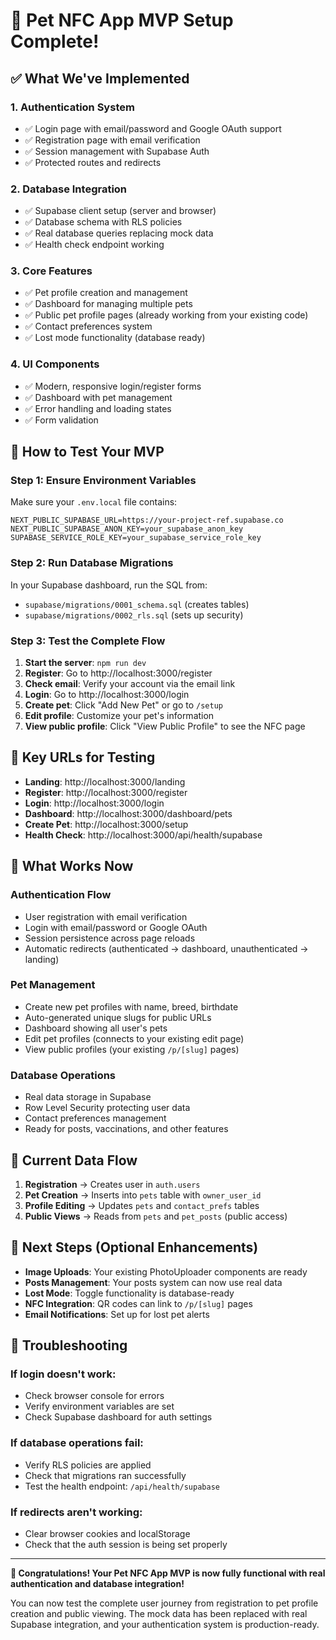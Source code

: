 # 🎉 Pet NFC App MVP Setup Complete!

## ✅ What We've Implemented

### 1. **Authentication System**
- ✅ Login page with email/password and Google OAuth support
- ✅ Registration page with email verification
- ✅ Session management with Supabase Auth
- ✅ Protected routes and redirects

### 2. **Database Integration**
- ✅ Supabase client setup (server and browser)
- ✅ Database schema with RLS policies
- ✅ Real database queries replacing mock data
- ✅ Health check endpoint working

### 3. **Core Features**
- ✅ Pet profile creation and management
- ✅ Dashboard for managing multiple pets
- ✅ Public pet profile pages (already working from your existing code)
- ✅ Contact preferences system
- ✅ Lost mode functionality (database ready)

### 4. **UI Components**
- ✅ Modern, responsive login/register forms
- ✅ Dashboard with pet management
- ✅ Error handling and loading states
- ✅ Form validation

## 🚀 How to Test Your MVP

### Step 1: Ensure Environment Variables
Make sure your `.env.local` file contains:
```env
NEXT_PUBLIC_SUPABASE_URL=https://your-project-ref.supabase.co
NEXT_PUBLIC_SUPABASE_ANON_KEY=your_supabase_anon_key
SUPABASE_SERVICE_ROLE_KEY=your_supabase_service_role_key
```

### Step 2: Run Database Migrations
In your Supabase dashboard, run the SQL from:
- `supabase/migrations/0001_schema.sql` (creates tables)
- `supabase/migrations/0002_rls.sql` (sets up security)

### Step 3: Test the Complete Flow
1. **Start the server**: `npm run dev`
2. **Register**: Go to http://localhost:3000/register
3. **Check email**: Verify your account via the email link
4. **Login**: Go to http://localhost:3000/login
5. **Create pet**: Click "Add New Pet" or go to `/setup`
6. **Edit profile**: Customize your pet's information
7. **View public profile**: Click "View Public Profile" to see the NFC page

## 🎯 Key URLs for Testing

- **Landing**: http://localhost:3000/landing
- **Register**: http://localhost:3000/register  
- **Login**: http://localhost:3000/login
- **Dashboard**: http://localhost:3000/dashboard/pets
- **Create Pet**: http://localhost:3000/setup
- **Health Check**: http://localhost:3000/api/health/supabase

## 📱 What Works Now

### Authentication Flow
- User registration with email verification
- Login with email/password or Google OAuth
- Session persistence across page reloads
- Automatic redirects (authenticated → dashboard, unauthenticated → landing)

### Pet Management
- Create new pet profiles with name, breed, birthdate
- Auto-generated unique slugs for public URLs
- Dashboard showing all user's pets
- Edit pet profiles (connects to your existing edit page)
- View public profiles (your existing `/p/[slug]` pages)

### Database Operations
- Real data storage in Supabase
- Row Level Security protecting user data
- Contact preferences management
- Ready for posts, vaccinations, and other features

## 🔄 Current Data Flow

1. **Registration** → Creates user in `auth.users`
2. **Pet Creation** → Inserts into `pets` table with `owner_user_id`
3. **Profile Editing** → Updates `pets` and `contact_prefs` tables
4. **Public Views** → Reads from `pets` and `pet_posts` (public access)

## 🎨 Next Steps (Optional Enhancements)

- **Image Uploads**: Your existing PhotoUploader components are ready
- **Posts Management**: Your posts system can now use real data
- **Lost Mode**: Toggle functionality is database-ready
- **NFC Integration**: QR codes can link to `/p/[slug]` pages
- **Email Notifications**: Set up for lost pet alerts

## 🐛 Troubleshooting

### If login doesn't work:
- Check browser console for errors
- Verify environment variables are set
- Check Supabase dashboard for auth settings

### If database operations fail:
- Verify RLS policies are applied
- Check that migrations ran successfully
- Test the health endpoint: `/api/health/supabase`

### If redirects aren't working:
- Clear browser cookies and localStorage
- Check that the auth session is being set properly

---

**🎉 Congratulations! Your Pet NFC App MVP is now fully functional with real authentication and database integration!**

You can now test the complete user journey from registration to pet profile creation and public viewing. The mock data has been replaced with real Supabase integration, and your authentication system is production-ready.
